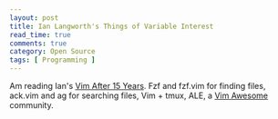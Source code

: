 ```yaml
---
layout: post
title: Ian Langworth's Things of Variable Interest
read_time: true  
comments: true
category: Open Source
tags: [ Programming ]
---
```


Am reading Ian's [Vim After 15 Years](https://statico.github.io/). Fzf and fzf.vim for finding files, ack.vim and ag for searching files, Vim + tmux, ALE, a [Vim Awesome](https://vimawesome.com/) community.
